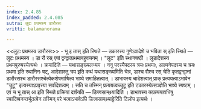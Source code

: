 ```yaml
---
index: 2.4.85
index_padded: 2.4.085
sutra: लुटः प्रथमस्य डारौरसः
vritti: balamanorama

---
```

<<लुटः प्रथमस्य डारौरसः>> - भू इ तास् इति स्थिते —  उकारस्य गुणेऽवादेशे च भविता स् इति स्थिते — लुटः प्रथमस्य । डा रौ रस् एषां द्वन्द्वात्प्रथमाबहुवचनम् । "लुट" इति स्थानषष्ठी । लुडादेशस्य प्रथमपुरुषस्येत्यर्थः । क्रमादिति  —  यथासङ्ख्यलभ्यम । ननु परस्मैपदस्य त्रयः प्रथमाः, आत्मनेपदस्य च त्रयः प्रथमा इति स्थानिनः षट्, आदेशास्तु त्रय इति कथं यथासङ्ख्यमिति चेन्न, डाश्च रौश्च रस् चेति कृतद्वन्द्वानां डारौरसश्च डारौरसश्चेत्येकशेषमाश्रित्य भाष्ये समाहितत्वात् । डाभावस्य चादेशत्वात् प्राक् प्रत्ययत्वाऽभावेन "चुटू" इत्यस्याऽप्रवृत्त्या सर्वादेशत्वम् । सति च तस्मिन् प्रत्ययत्वच्चुटू इति टकारस्येत्सञ्ज्ञेति भाष्ये स्पष्टम् । एवं च भू तास् आ इति स्थिते प्रक्रियां दर्शयति — डित्त्वसामथ्र्यादिति । डाभावस्य कप्रत्ययावधिषु स्वादिष्वनन्तर्भूतत्वेन तस्मिन् परे भत्वाऽभावेऽपि डित्त्वसामथ्र्याट्टेरिति टिलोप इत्यर्थः । 